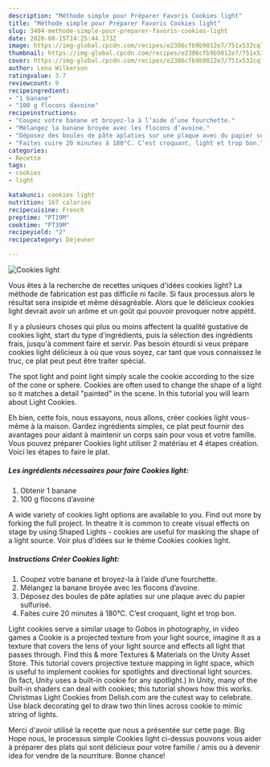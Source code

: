 ```yaml
---
description: "Méthode simple pour Préparer Favoris Cookies light"
title: "Méthode simple pour Préparer Favoris Cookies light"
slug: 3404-methode-simple-pour-preparer-favoris-cookies-light
date: 2020-08-15T14:25:44.173Z
image: https://img-global.cpcdn.com/recipes/e2386cfb9b9812e7/751x532cq70/cookies-light-photo-principale-de-la-recette.jpg
thumbnail: https://img-global.cpcdn.com/recipes/e2386cfb9b9812e7/751x532cq70/cookies-light-photo-principale-de-la-recette.jpg
cover: https://img-global.cpcdn.com/recipes/e2386cfb9b9812e7/751x532cq70/cookies-light-photo-principale-de-la-recette.jpg
author: Lena Wilkerson
ratingvalue: 3.7
reviewcount: 9
recipeingredient:
- "1 banane"
- "100 g flocons davoine"
recipeinstructions:
- "Coupez votre banane et broyez-la à l’aide d’une fourchette."
- "Mélangez la banane broyée avec les flocons d’avoine."
- "Déposez des boules de pâte aplaties sur une plaque avec du papier sulfurisé."
- "Faites cuire 20 minutes à 180°C. C’est croquant, light et trop bon."
categories:
- Recette
tags:
- cookies
- light

katakunci: cookies light 
nutrition: 167 calories
recipecuisine: French
preptime: "PT19M"
cooktime: "PT39M"
recipeyield: "2"
recipecategory: Déjeuner

---
```



![Cookies light](https://img-global.cpcdn.com/recipes/e2386cfb9b9812e7/751x532cq70/cookies-light-photo-principale-de-la-recette.jpg)

Vous êtes à la recherche de recettes uniques d'idées cookies light? La méthode de fabrication est pas difficile ni facile. Si faux processus alors le résultat sera insipide et même désagréable. Alors que le délicieux cookies light devrait avoir un arôme et un goût qui pouvoir provoquer notre appétit.

Il y a plusieurs choses qui plus ou moins affectent la qualité gustative de cookies light, start du type d'ingrédients, puis la sélection des ingrédients frais, jusqu'à comment faire et servir. Pas besoin étourdi si veux prépare cookies light délicieux à où que vous soyez, car tant que vous connaissez le truc, ce plat peut peut être traiter spécial.

The spot light and point light simply scale the cookie according to the size of the cone or sphere. Cookies are often used to change the shape of a light so it matches a detail &#34;painted&#34; in the scene. In this tutorial you will learn about Light Cookies.


Eh bien, cette fois, nous essayons, nous allons, créer cookies light vous-même à la maison. Gardez ingrédients simples, ce plat peut fournir des avantages pour aidant à maintenir un corps sain pour vous et votre famille. Vous pouvez préparer Cookies light utiliser 2 matériau et 4 étapes création. Voici les étapes to faire le plat.

<!--inarticleads1-->

##### Les ingrédients nécessaires pour faire Cookies light:

1. Obtenir 1 banane
1.  100 g flocons d’avoine


A wide variety of cookies light options are available to you. Find out more by forking the full project. In theatre it is common to create visual effects on stage by using Shaped Lights - cookies are useful for masking the shape of a light source. Voir plus d&#39;idées sur le thème Cookies cookies light. 

<!--inarticleads2-->

##### Instructions Créer Cookies light:

1. Coupez votre banane et broyez-la à l’aide d’une fourchette.
1. Mélangez la banane broyée avec les flocons d’avoine.
1. Déposez des boules de pâte aplaties sur une plaque avec du papier sulfurisé.
1. Faites cuire 20 minutes à 180°C. C’est croquant, light et trop bon.


Light cookies serve a similar usage to Gobos in photography, in video games a Cookie is a projected texture from your light source, imagine it as a texture that covers the lens of your light source and effects all light that passes through. Find this &amp; more Textures &amp; Materials on the Unity Asset Store. This tutorial covers projective texture mapping in light space, which is useful to implement cookies for spotlights and directional light sources. (In fact, Unity uses a built-in cookie for any spotlight.) In Unity, many of the built-in shaders can deal with cookies; this tutorial shows how this works. Christmas Light Cookies from Delish.com are the cutest way to celebrate. Use black decorating gel to draw two thin lines across cookie to mimic string of lights. 


Merci d'avoir utilisé la recette que nous a présentée sur cette page. Big Hope nous, le processus simple Cookies light ci-dessus pouvons vous aider à préparer des plats qui sont délicieux pour votre famille / amis ou à devenir idea for vendre de la nourriture. Bonne chance!
